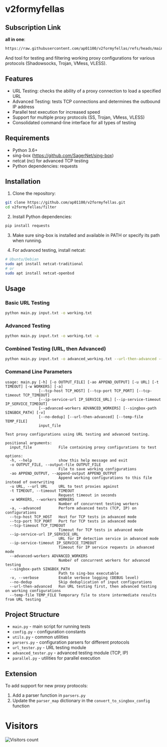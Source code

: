 # v2formyfellas

## Subscription Link
**all in one**:
```bash
https://raw.githubusercontent.com/ap01100/v2formyfellas/refs/heads/main/configs.txt
```

And tool for testing and filtering working proxy configurations for various protocols (Shadowsocks, Trojan, VMess, VLESS).

## Features

- URL Testing: checks the ability of a proxy connection to load a specified URL
- Advanced Testing: tests TCP connections and determines the outbound IP address
- Parallel test execution for increased speed
- Support for multiple proxy protocols (SS, Trojan, VMess, VLESS)
- Consolidated command-line interface for all types of testing

## Requirements

- Python 3.6+
- sing-box (https://github.com/SagerNet/sing-box)
- netcat (nc) for advanced TCP testing
- Python dependencies: requests

## Installation

1. Clone the repository:
```bash
git clone https://github.com/ap01100/v2formyfellas.git
cd v2formyfellas/filter
```

2. Install Python dependencies:
```bash
pip install requests
```

3. Make sure sing-box is installed and available in PATH or specify its path when running.

4. For advanced testing, install netcat:
```bash
# Ubuntu/Debian
sudo apt install netcat-traditional
# or
sudo apt install netcat-openbsd
```

## Usage

### Basic URL Testing

```bash
python main.py input.txt -o working.txt
```

### Advanced Testing

```bash
python main.py input.txt -o working.txt -a
```

### Combined Testing (URL, then Advanced)

```bash
python main.py input.txt -o advanced_working.txt --url-then-advanced --temp-file url_working.txt
```

### Command Line Parameters

```
usage: main.py [-h] [-o OUTPUT_FILE] [-ao APPEND_OUTPUT] [-u URL] [-t TIMEOUT] [-w WORKERS] [-a]
               [--tcp-host TCP_HOST] [--tcp-port TCP_PORT] [--tcp-timeout TCP_TIMEOUT]
               [--ip-service-url IP_SERVICE_URL] [--ip-service-timeout IP_SERVICE_TIMEOUT]
               [--advanced-workers ADVANCED_WORKERS] [--singbox-path SINGBOX_PATH] [-v]
               [--no-dedup] [--url-then-advanced] [--temp-file TEMP_FILE]
               input_file

Test proxy configurations using URL testing and advanced testing.

positional arguments:
  input_file            File containing proxy configurations to test

options:
  -h, --help            show this help message and exit
  -o OUTPUT_FILE, --output-file OUTPUT_FILE
                        File to save working configurations
  -ao APPEND_OUTPUT, --append-output APPEND_OUTPUT
                        Append working configurations to this file instead of overwriting
  -u URL, --url URL     URL to test proxies against
  -t TIMEOUT, --timeout TIMEOUT
                        Request timeout in seconds
  -w WORKERS, --workers WORKERS
                        Number of concurrent testing workers
  -a, --advanced        Perform advanced tests (TCP, IP) on configurations
  --tcp-host TCP_HOST   Host for TCP tests in advanced mode
  --tcp-port TCP_PORT   Port for TCP tests in advanced mode
  --tcp-timeout TCP_TIMEOUT
                        Timeout for TCP tests in advanced mode
  --ip-service-url IP_SERVICE_URL
                        URL for IP detection service in advanced mode
  --ip-service-timeout IP_SERVICE_TIMEOUT
                        Timeout for IP service requests in advanced mode
  --advanced-workers ADVANCED_WORKERS
                        Number of concurrent workers for advanced testing
  --singbox-path SINGBOX_PATH
                        Path to sing-box executable
  -v, --verbose         Enable verbose logging (DEBUG level)
  --no-dedup            Skip deduplication of input configurations
  --url-then-advanced   Run URL testing first, then advanced testing on working configurations
  --temp-file TEMP_FILE Temporary file to store intermediate results from URL testing
```

## Project Structure

- `main.py` - main script for running tests
- `config.py` - configuration constants
- `utils.py` - common utilities
- `parsers.py` - configuration parsers for different protocols
- `url_tester.py` - URL testing module
- `advanced_tester.py` - advanced testing module (TCP, IP)
- `parallel.py` - utilities for parallel execution

## Extension

To add support for new proxy protocols:

1. Add a parser function in `parsers.py`
2. Update the `parser_map` dictionary in the `convert_to_singbox_config` function

# Visitors
![Visitors count](https://profile-counter.glitch.me/ap01100_v2rayformyfellas/count.svg)
